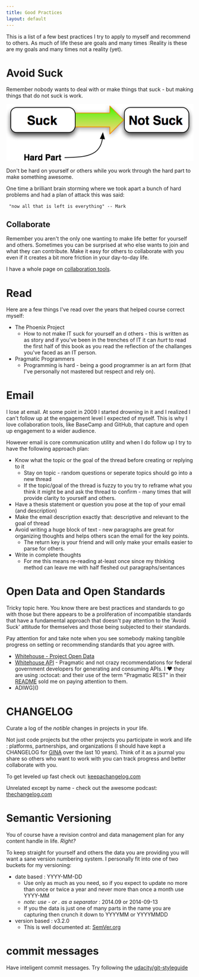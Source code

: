 ```yaml
---
title: Good Practices
layout: default
---
```

This is a list of a few best practices I try to apply to myself and recommend to others.  As much of life these are goals and many times :Reality is these are my goals and many times not a reality (yet).

# Avoid Suck

Remember nobody wants to deal with or make things that suck - but making things that do not suck is work.

![suck to not suck](/images/suck-to-not_suck.jpg)

Don't be hard on yourself or others while you work through the hard part to make something awesome.

One time a brilliant brain storming where we took apart a bunch of hard problems and had a plan of attack this was said:

     "now all that is left is everything" -- Mark

## Collaborate

Remember you aren't the only one wanting to make life better for yourself and others.  Sometimes you can be surprised at who else wants to join and what they can contribute.  Make it easy for others to collaborate with you even if it creates a bit more friction in your day-to-day life.

I have a whole page on [collaboration tools](/topics/collaboration.html).

# Read

Here are a few things I've read over the years that helped course correct myself:

* The Phoenix Project
  * How to not make IT suck for yourself an d others - this is written as as story and if you've been in the trenches of IT it can *hurt* to read the first half of this book as you read the reflection of the challanges you've faced as an IT person.
* Pragmatic Programmers
  * Programming is hard - being a good programmer is an art form (that I've personally not mastered but respect and rely on).

# Email

I lose at email. At some point in 2009 I started drowning in it and I realized I can't follow up at the engagement level I expected of myself.  This is why I love collaboration tools, like BaseCamp and GitHub, that capture and open up engagement to a wider audience.

However email is core communication utility and when I do follow up I try to have the following approach plan:

* Know what the topic or the goal of the thread before creating or replying to it
  * Stay on topic - random questions or seperate topics should go into a new thread
  * If the topic/goal of the thread is fuzzy to you try to reframe what you think it might be and ask the thread to confirm - many times that will provide clarity to yourself and others.
* Have a thesis statement or question you pose at the top of your email (and description)
* Make the email description exactly that: descriptive and relevant to the goal of thread
* Avoid writing a huge block of text - new paragraphs are great for organizing  thoughts and helps others scan the email for the key points.
  * The return key is your friend and will only make your emails easier to parse for others.
* Write in complete thoughts
  * For me this means re-reading at-least once since my thinking method can leave me with half fleshed out paragraphs/sentances



# Open Data and Open Standards

Tricky topic here.  You know there are best practices and standards to go with those but there appears to be a proliferation of incompatible standards that have a fundamental approach that doesn't pay attention to the 'Avoid Suck' attitude for themselves and those being subjected to their standards.

Pay attention for and take note when you see somebody making tangible progress on setting or recommending standards that you agree with.

* [Whitehouse - Project Open Data](http://project-open-data.github.io/)
* [Whitehouse API](https://github.com/WhiteHouse/api-standards) - Pragmatic and not crazy recommendations for federal government developers for generating and consuming APIs.  I :heart: they are using :octocat: and their use of the term "Pragmatic REST" in their [README](https://github.com/WhiteHouse/api-standards/blob/master/README.md) sold me on paying attention to them.
* ADIWG]()

# CHANGELOG

  Curate a log of the *notible* changes in projects in your life.  

  Not just code projects but the other projects you participate in work and life : platforms, partnerships, and organizations (I should have kept a CHANGELOG for [GINA](http://gina.alaska.edu) over the last 10 years).  Think of it as a journal you share so others who want to work with you can track progress and better collaborate with you.

  To get leveled up fast check out: [keepachangelog.com](http://keepachangelog.com/)

  Unrelated except by name - check out the awesome podcast: [thechangelog.com](http://thechangelog.com/)

# Semantic Versioning

  You of course have a revision control and data management plan for any content handle in life.  *Right?*

  To keep straight for yourself and others the data you are providing you will want a sane version numbering system.  I personally fit into one of two buckets for my versioning:

  * date based : YYYY-MM-DD
    * Use only as much as you need, so if you expect to update no more than once or twice a year and never more than once a month use YYYY-MM
    * _note: use - or . as a separator_ : 2014.09 or 2014-09-13
    * If you the data is just one of many parts in the name you are capturing then crunch it down to YYYYMM or YYYYMMDD
  * version based : v3.2.0
    * This is well documented at: [SemVer.org](http://semver.org/)

# commit messages

   Have inteligent commit messages.  Try following the [udacity/git-styleguide](https://udacity.github.io/git-styleguide/)
